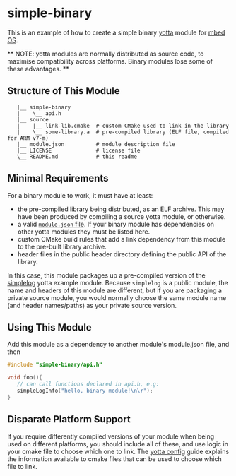 # simple-binary

This is an example of how to create a simple binary [yotta](http://yottadocs.mbed.com) module for [mbed OS](https://mbed/com).

** NOTE: yotta modules are normally distributed as source code, to maximise
compatibility across platforms. Binary modules lose some of these advantages. **

## Structure of This Module

```
   |__ simple-binary
   |    \__ api.h
   |__ source
   |    |__ link-lib.cmake  # custom CMake used to link in the library
   |    \__ some-library.a  # pre-compiled library (ELF file, compiled for ARM v7-m)
   |__ module.json          # module description file
   |__ LICENSE              # license file
   \__ README.md            # this readme
```

## Minimal Requirements

For a binary module to work, it must have at least:

  * the pre-compiled library being distributed, as an ELF archive. This may
    have been produced by compiling a source yotta module, or otherwise.
  * a valid [`module.json`
    file](http://yottadocs.mbed.com/reference/module.html). If your binary
    module has dependencies on other yotta modules they must be listed here.
  * custom CMake build rules that add a link dependency from this module to the
    pre-built library archive.
  * header files in the public header directory defining the public API of the
    library.

In this case, this module packages up a pre-compiled version of the
[simplelog](http://yottadocs.mbed.com/tutorial/tutorial.html) yotta example
module. Because `simplelog` is a public module, the name and headers of this
module are different, but if you are packaging a private source module, you
would normally choose the same module name (and header names/paths) as your
private source version.

## Using This Module

Add this module as a dependency to another module's module.json file, and then 

```C
#include "simple-binary/api.h"

void foo(){
   // can call functions declared in api.h, e.g:
   simpleLogInfo("hello, binary module!\n\r");   
}
```

## Disparate Platform Support
If you require differently compiled versions of your module when being used on
different platforms, you should include all of these, and use logic in your
cmake file to choose which one to link. The [yotta
config](http://yottadocs.mbed.com/reference/config.html) guide explains the
information available to cmake files that can be used to choose which file to
link.
